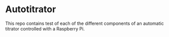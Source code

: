 # Autotitrator

This repo contains test of each of the different components 
of an automatic titrator 
controlled with a Raspberry Pi.
